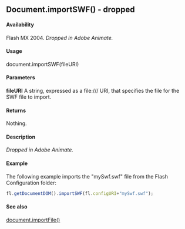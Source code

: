 ## Document.importSWF() - dropped

#### Availability

Flash MX 2004. *Dropped in Adobe Animate.*

#### Usage

document.importSWF(fileURI)

#### Parameters

**fileURI** A string, expressed as a file:/// URI, that specifies the file for the SWF file to import.

#### Returns

Nothing.

#### Description

*Dropped in Adobe Animate.*

#### Example


The following example imports the "mySwf.swf" file from the Flash Configuration folder:
```javascript
fl.getDocumentDOM().importSWF(fl.configURI+"mySwf.swf");

```
#### See also

[document.importFile()](../Document_object/docume93.md)
